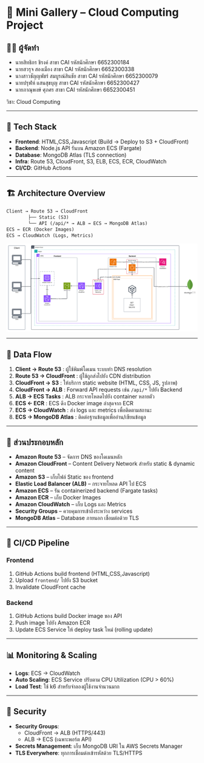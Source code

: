 # 🎨 Mini Gallery – Cloud Computing Project

## 👨‍💻 ผู้จัดทำ
- นายสิทธิกร ชิรงค์ สาขา CAI รหัสนักศึกษา 6652300184
- นายสวรุจ สองเมือง สาขา CAI รหัสนักศึกษา 6652300338
- นางสาวชัญญพัชร์ สมบูรณ์สินชัย สาขา CAI รหัสนักศึกษา 6652300079
- นายปรุฬห์ แสนสุขบุญ สาขา CAI รหัสนักศึกษา 6652300427
- นายภาณุพงษ์ ศุภศร สาขา CAI รหัสนักศึกษา 6652300451

วิชา: Cloud Computing 

---

## 🚀 Tech Stack
- **Frontend**: HTML,CSS,Javascript (Build → Deploy to S3 + CloudFront)  
- **Backend**: Node.js API รันบน Amazon ECS (Fargate)  
- **Database**: MongoDB Atlas (TLS connection)  
- **Infra**: Route 53, CloudFront, S3, ELB, ECS, ECR, CloudWatch  
- **CI/CD**: GitHub Actions  

---

## 🏗️ Architecture Overview
```text
Client → Route 53 → CloudFront
        ├── Static (S3)
        └── API (/api/* → ALB → ECS → MongoDB Atlas)
ECS ← ECR (Docker Images)
ECS → CloudWatch (Logs, Metrics)
```
![Architecture Diagram](AWSArchitectureDiagram.png)

---

## 🔄 Data Flow
1. **Client → Route 53** : ผู้ใช้พิมพ์โดเมน ระบบทำ DNS resolution  
2. **Route 53 → CloudFront** : ผู้ใช้ถูกส่งไปยัง CDN distribution  
3. **CloudFront → S3** : ให้บริการ static website (HTML, CSS, JS, รูปภาพ)  
4. **CloudFront → ALB** : Forward API requests เช่น `/api/*` ไปยัง Backend  
5. **ALB → ECS Tasks** : ALB กระจายโหลดไปยัง container หลายตัว  
6. **ECS ← ECR** : ECS ดึง Docker image ล่าสุดจาก ECR  
7. **ECS → CloudWatch** : ส่ง logs และ metrics เพื่อติดตามสถานะ  
8. **ECS → MongoDB Atlas** : ติดต่อฐานข้อมูลเพื่ออ่าน/เขียนข้อมูล  

---

## 🧩 ส่วนประกอบหลัก
- **Amazon Route 53** – จัดการ DNS ของโดเมนหลัก  
- **Amazon CloudFront** – Content Delivery Network สำหรับ static & dynamic content  
- **Amazon S3** – เก็บไฟล์ Static ของ frontend  
- **Elastic Load Balancer (ALB)** – กระจายโหลด API ไป ECS  
- **Amazon ECS** – รัน containerized backend (Fargate tasks)  
- **Amazon ECR** – เก็บ Docker Images  
- **Amazon CloudWatch** – เก็บ Logs และ Metrics  
- **Security Groups** – ควบคุมการเข้าถึงระหว่าง services  
- **MongoDB Atlas** – Database ภายนอก เชื่อมต่อด้วย TLS  

---

## 🔄 CI/CD Pipeline
### Frontend
1. GitHub Actions build frontend (HTML,CSS,Javascript)  
2. Upload `frontend/` ไปยัง S3 bucket  
3. Invalidate CloudFront cache  

### Backend
1. GitHub Actions build Docker image ของ API  
2. Push image ไปยัง Amazon ECR  
3. Update ECS Service ให้ deploy task ใหม่ (rolling update)  

---

## 📊 Monitoring & Scaling
- **Logs**: ECS → CloudWatch  
- **Auto Scaling**: ECS Service ปรับตาม CPU Utilization (CPU > 60%)  
- **Load Test**: ใช้ k6 สำหรับจำลองผู้ใช้งานจำนวนมาก  

---

## 🔐 Security
- **Security Groups**:  
  - CloudFront → ALB (HTTPS/443)  
  - ALB → ECS (เฉพาะพอร์ต API)  
- **Secrets Management**: เก็บ MongoDB URI ใน AWS Secrets Manager  
- **TLS Everywhere**: ทุกการเชื่อมต่อเข้ารหัสด้วย TLS/HTTPS  